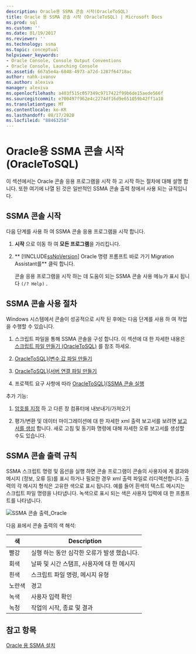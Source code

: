 ```yaml
---
description: Oracle용 SSMA 콘솔 시작(OracleToSQL)
title: Oracle 용 SSMA 콘솔 시작 (OracleToSQL) | Microsoft Docs
ms.prod: sql
ms.custom: ''
ms.date: 01/19/2017
ms.reviewer: ''
ms.technology: ssma
ms.topic: conceptual
helpviewer_keywords:
- Oracle Console, Console Output Conventions
- Oracle Console, Launching Console
ms.assetid: 667a5e4a-6848-4973-a72d-1287f64718ac
author: nahk-ivanov
ms.author: alexiva
manager: alexiva
ms.openlocfilehash: a403f515c057349c9717422f99b6de15aede566f
ms.sourcegitcommit: e700497f962e4c2274df16d9e651059b42ff1a10
ms.translationtype: MT
ms.contentlocale: ko-KR
ms.lasthandoff: 08/17/2020
ms.locfileid: "88463258"
---
```

# <a name="getting-started-with-ssma--for-oracle-console-oracletosql"></a>Oracle용 SSMA 콘솔 시작(OracleToSQL)
이 섹션에서는 Oracle 콘솔 응용 프로그램을 시작 하 고 시작 하는 절차에 대해 설명 합니다. 또한 여기에 나열 된 것은 일반적인 SSMA 콘솔 출력 창에서 사용 되는 규칙입니다.  
  
## <a name="launching-ssma-console"></a>SSMA 콘솔 시작  
다음 단계를 사용 하 여 SSMA 콘솔 응용 프로그램을 시작 합니다.  
  
1.  **시작** 으로 이동 하 여 **모든 프로그램**을 가리킵니다.  
  
2.  ** [!INCLUDE[ssNoVersion](../../includes/ssnoversion-md.md)] Oracle 명령 프롬프트 바로 가기 Migration Assistant를** 클릭 합니다.  
  
    콘솔 응용 프로그램을 시작 하는 데 도움이 되는 SSMA 콘솔 사용 메뉴가 표시 됩니다 `(/? Help)` .  
  
## <a name="procedure-for-using-the-ssma-console"></a>SSMA 콘솔 사용 절차  
Windows 시스템에서 콘솔이 성공적으로 시작 된 후에는 다음 단계를 사용 하 여 작업을 수행할 수 있습니다.  
  
1.  스크립트 파일을 통해 SSMA 콘솔을 구성 합니다. 이 섹션에 대 한 자세한 내용은 [스크립트 파일 만들기 &#40;OracleToSQL&#41;](../../ssma/oracle/creating-script-files-oracletosql.md) 를 참조 하세요.  
  
2.  [OracleToSQL&#41;&#40;변수 값 파일 만들기 ](../../ssma/oracle/creating-variable-value-files-oracletosql.md)  
  
3.  [OracleToSQL&#41;&#40;서버 연결 파일 만들기 ](../../ssma/oracle/creating-the-server-connection-files-oracletosql.md)  
  
4.  프로젝트 요구 사항에 따라 [OracleToSQL&#41;&#40;SSMA 콘솔 실행](../../ssma/oracle/executing-the-ssma-console-oracletosql.md)  
  
추가 기능:  
  
1.  [암호를 지정](managing-passwords-oracletosql.md) 하 고 다른 창 컴퓨터에 내보내기/가져오기  
  
2.  평가/변환 및 데이터 마이그레이션에 대 한 자세한 xml 출력 보고서를 보려면 [보고서를 생성](generating-reports-oracletosql.md) 합니다. 새로 고침 및 동기화 명령에 대해 자세한 오류 보고서를 생성할 수도 있습니다.  
  
## <a name="ssma-console-output-conventions"></a>SSMA 콘솔 출력 규칙  
SSMA 스크립트 명령 및 옵션을 실행 하면 콘솔 프로그램이 콘솔의 사용자에 게 결과와 메시지 (정보, 오류 등)를 표시 하거나 필요한 경우 xml 출력 파일로 리디렉션합니다. 출력의 각 메시지 형식은 고유한 색으로 표시 됩니다. 예를 들어 흰색의 텍스트 메시지는 스크립트 파일 명령을 나타냅니다. 녹색으로 표시 되는 색은 사용자 입력에 대 한 프롬프트를 나타냅니다.  
  
![SSMA 콘솔 출력_Oracle](../../ssma/db2/media/ssmaconsoleoutput_oracle.jpg "SSMA 콘솔 출력_Oracle")  
  
다음 표에서 콘솔 출력의 색 해석:  
  
|색|Description|  
|---------|---------------|  
|빨강|실행 하는 동안 심각한 오류가 발생 했습니다.|  
|회색|날짜 및 시간 스탬프, 사용자에 대 한 메시지|  
|흰색|스크립트 파일 명령, 메시지 유형|  
|노란색|경고|  
|녹색|사용자 입력 확인|  
|녹청|작업의 시작, 종료 및 결과|  
  
## <a name="see-also"></a>참고 항목  
[Oracle 용 SSMA 설치](installing-ssma-for-oracle-oracletosql.md)  
  
